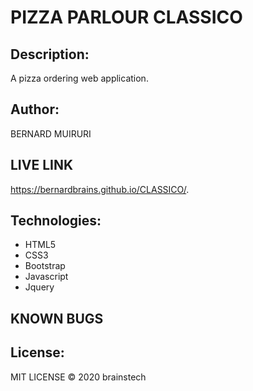 # PIZZA PARLOUR CLASSICO

## Description: 
A pizza ordering web application.

## Author:
BERNARD MUIRURI
## LIVE LINK
https://bernardbrains.github.io/CLASSICO/.

## Technologies:
* HTML5
* CSS3
* Bootstrap
* Javascript
* Jquery
##  KNOWN BUGS

## License:
MIT LICENSE &copy; 2020 brainstech


